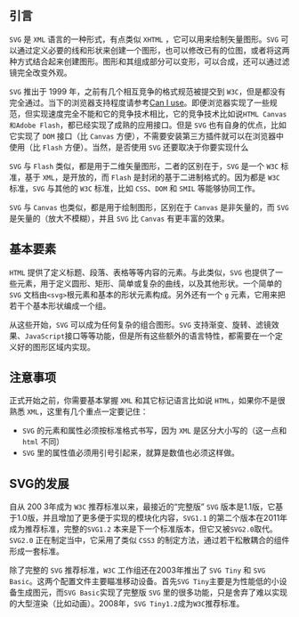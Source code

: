 ## 引言

`SVG` 是 `XML` 语言的一种形式，有点类似 `XHTML` ，它可以用来绘制矢量图形。`SVG` 可以通过定义必要的线和形状来创建一个图形，也可以修改已有的位图，或者将这两种方式结合起来创建图形。图形和其组成部分可以变形，可以合成，还可以通过滤镜完全改变外观。

`SVG` 推出于 1999 年，之前有几个相互竞争的格式规范被提交到 `W3C`，但是都没有完全通过。当下的浏览器支持程度请参考[Can I use](https://caniuse.com/)。即便浏览器实现了一些规范，但实现速度完全不能和它的竞争技术相比，它的竞争技术比如说`HTML Canvas和Adobe Flash`，都已经实现了成熟的应用接口。但是 `SVG` 也有自身的优点，比如它实现了 `DOM` 接口（比 `Canvas` 方便），不需要安装第三方插件就可以在浏览器中使用（比 `Flash` 方便）。当然，是否使用 `SVG` 还要取决于你要实现什么

`SVG` 与 `Flash` 类似，都是用于二维矢量图形，二者的区别在于，`SVG` 是一个 `W3C` 标准，基于 `XML`，是开放的，而 `Flash` 是封闭的基于二进制格式的。因为都是 `W3C` 标准，`SVG` 与其他的 `W3C` 标准，比如 `CSS`、`DOM` 和 `SMIL` 等能够协同工作。

`SVG` 与 `Canvas` 也类似，都是用于绘制图形，区别在于 `Canvas` 是非矢量的，而 `SVG` 是矢量的（放大不模糊），并且 `SVG` 比 `Canvas` 有更丰富的效果。

## 基本要素

`HTML` 提供了定义标题、段落、表格等等内容的元素。与此类似，`SVG` 也提供了一些元素，用于定义圆形、矩形、简单或复杂的曲线，以及其他形状。一个简单的 `SVG` 文档由`<svg>`根元素和基本的形状元素构成。另外还有一个 `g` 元素，它用来把若干个基本形状编成一个组。

从这些开始，`SVG` 可以成为任何复杂的组合图形。`SVG` 支持渐变、旋转、滤镜效果、`JavaScript`接口等等功能，但是所有这些额外的语言特性，都需要在一个定义好的图形区域内实现。

## 注意事项

正式开始之前，你需要基本掌握 `XML` 和其它标记语言比如说 `HTML`，如果你不是很熟悉 `XML`，这里有几个重点一定要记住：

-   `SVG` 的元素和属性必须按标准格式书写，因为 `XML` 是区分大小写的（这一点和 `html` 不同）
-   `SVG` 里的属性值必须用引号引起来，就算是数值也必须这样做。

## SVG的发展

自从 200 3年成为 `W3C` 推荐标准以来，最接近的“完整版” `SVG` 版本是1.1版，它基于1.0版，并且增加了更多便于实现的模块化内容，`SVG1.1` 的第二个版本在2011年成为推荐标准，完整的`SVG1.2` 本来是下一个标准版本，但它又被`SVG2.0`取代。`SVG2.0` 正在制定当中，它采用了类似 `CSS3` 的制定方法，通过若干松散耦合的组件形成一套标准。

除了完整的 `SVG` 推荐标准，`W3C` 工作组还在2003年推出了 `SVG Tiny` 和 `SVG Basic`。这两个配置文件主要瞄准移动设备。首先`SVG Tiny`主要是为性能低的小设备生成图元，而`SVG Basic`实现了完整版 `SVG` 里的很多功能，只是舍弃了难以实现的大型渲染（比如动画）。2008年，`SVG Tiny1.2`成为`W3C`推荐标准。
